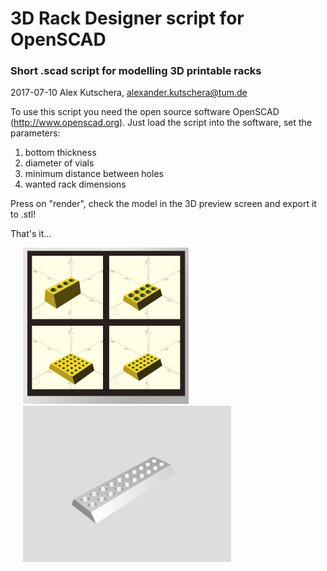 # 3D Rack Designer script for OpenSCAD

### Short .scad script for modelling  3D printable racks
2017-07-10 Alex Kutschera, alexander.kutschera@tum.de

To use this script you need the open source software OpenSCAD (http://www.openscad.org). Just load the script into the software, set the parameters:
1. bottom thickness
2. diameter of vials
3. minimum distance between holes
4. wanted rack dimensions

Press on "render", check the model in the 3D preview screen and export it to .stl!

That's it...

<div style="width:900 px">
<div style="float:left; width:100 px"><img src="https://github.com/vektorious/rack_designer/blob/master/images/rack_designer_model.jpg" style="height: 250px;" hspace="20"/></div>
<div style="float:left; width:100 px"><img  src="https://github.com/vektorious/rack_designer/blob/master/images/rack_gif.gif" style="height: 250px;" hspace="20"/></div>


<div style="clear:both"></div>
</div>
